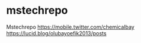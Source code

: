 # mstechrepo
Mstechrepo
https://mobile.twitter.com/chemicalbay
https://lucid.blog/olubayoefik2013/posts
